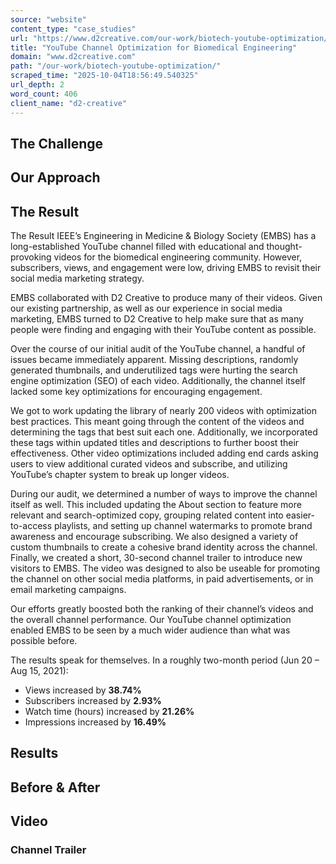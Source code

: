 ```yaml
---
source: "website"
content_type: "case_studies"
url: "https://www.d2creative.com/our-work/biotech-youtube-optimization/"
title: "YouTube Channel Optimization for Biomedical Engineering"
domain: "www.d2creative.com"
path: "/our-work/biotech-youtube-optimization/"
scraped_time: "2025-10-04T18:56:49.540325"
url_depth: 2
word_count: 406
client_name: "d2-creative"
---
```


## The Challenge

## Our Approach

## The Result

The Result IEEE’s Engineering in Medicine & Biology Society (EMBS) has a long-established YouTube channel filled with educational and thought-provoking videos for the biomedical engineering community. However, subscribers, views, and engagement were low, driving EMBS to revisit their social media marketing strategy.

EMBS collaborated with D2 Creative to produce many of their videos. Given our existing partnership, as well as our experience in social media marketing, EMBS turned to D2 Creative to help make sure that as many people were finding and engaging with their YouTube content as possible.

Over the course of our initial audit of the YouTube channel, a handful of issues became immediately apparent. Missing descriptions, randomly generated thumbnails, and underutilized tags were hurting the search engine optimization (SEO) of each video. Additionally, the channel itself lacked some key optimizations for encouraging engagement.

We got to work updating the library of nearly 200 videos with optimization best practices. This meant going through the content of the videos and determining the tags that best suit each one. Additionally, we incorporated these tags within updated titles and descriptions to further boost their effectiveness. Other video optimizations included adding end cards asking users to view additional curated videos and subscribe, and utilizing YouTube’s chapter system to break up longer videos.

During our audit, we determined a number of ways to improve the channel itself as well. This included updating the About section to feature more relevant and search-optimized copy, grouping related content into easier-to-access playlists, and setting up channel watermarks to promote brand awareness and encourage subscribing. We also designed a variety of custom thumbnails to create a cohesive brand identity across the channel. Finally, we created a short, 30-second channel trailer to introduce new visitors to EMBS. The video was designed to also be useable for promoting the channel on other social media platforms, in paid advertisements, or in email marketing campaigns.

Our efforts greatly boosted both the ranking of their channel’s videos and the overall channel performance. Our YouTube channel optimization enabled EMBS to be seen by a much wider audience than what was possible before.

The results speak for themselves. In a roughly two-month period (Jun 20 – Aug 15, 2021):

*   Views increased by **38.74%**
*   Subscribers increased by **2.93%**
*   Watch time (hours) increased by **21.26%**
*   Impressions increased by **16.49%**

## Results

## Before & After

## Video

### Channel Trailer